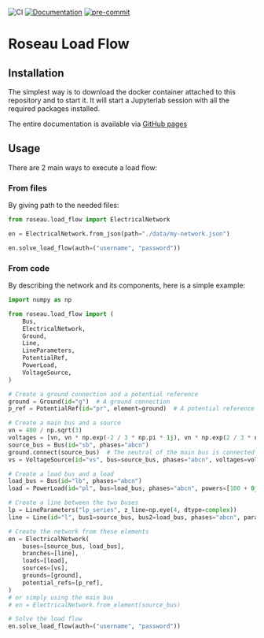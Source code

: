 ![CI](https://github.com/RoseauTechnologies/Roseau_Load_Flow/workflows/CI/badge.svg)
[![Documentation](https://github.com/RoseauTechnologies/Roseau_Load_Flow/actions/workflows/doc.yml/badge.svg)](https://github.com/RoseauTechnologies/Roseau_Load_Flow/actions/workflows/doc.yml)
[![pre-commit](https://github.com/RoseauTechnologies/Roseau_Load_Flow/actions/workflows/pre-commit.yml/badge.svg)](https://github.com/RoseauTechnologies/Roseau_Load_Flow/actions/workflows/pre-commit.yml)

# Roseau Load Flow #

## Installation ##

The simplest way is to download the docker container attached to this repository and to start it. It will start a
Jupyterlab session with all the required packages installed.

The entire documentation is available via [GitHub pages](https://roseautechnologies.github.io/Roseau_Load_Flow/)

## Usage ##

There are 2 main ways to execute a load flow:

### From files ###

By giving path to the needed files:

```python
from roseau.load_flow import ElectricalNetwork

en = ElectricalNetwork.from_json(path="./data/my-network.json")

en.solve_load_flow(auth=("username", "password"))
```

### From code ###

By describing the network and its components, here is a simple example:

```python
import numpy as np

from roseau.load_flow import (
    Bus,
    ElectricalNetwork,
    Ground,
    Line,
    LineParameters,
    PotentialRef,
    PowerLoad,
    VoltageSource,
)

# Create a ground connection and a potential reference
ground = Ground(id="g")  # A ground connection
p_ref = PotentialRef(id="pr", element=ground)  # A potential reference

# Create a main bus and a source
vn = 400 / np.sqrt(3)
voltages = [vn, vn * np.exp(-2 / 3 * np.pi * 1j), vn * np.exp(2 / 3 * np.pi * 1j)]
source_bus = Bus(id="sb", phases="abcn")
ground.connect(source_bus)  # The neutral of the main bus is connected to the ground
vs = VoltageSource(id="vs", bus=source_bus, phases="abcn", voltages=voltages)

# Create a load bus and a load
load_bus = Bus(id="lb", phases="abcn")
load = PowerLoad(id="pl", bus=load_bus, phases="abcn", powers=[100 + 0j, 100 + 0j, 100 + 0j])

# Create a line between the two buses
lp = LineParameters("lp_series", z_line=np.eye(4, dtype=complex))
line = Line(id="l", bus1=source_bus, bus2=load_bus, phases="abcn", parameters=lp, length=10)

# Create the network from these elements
en = ElectricalNetwork(
    buses=[source_bus, load_bus],
    branches=[line],
    loads=[load],
    sources=[vs],
    grounds=[ground],
    potential_refs=[p_ref],
)
# or simply using the main bus
# en = ElectricalNetwork.from_element(source_bus)

# Solve the load flow
en.solve_load_flow(auth=("username", "password"))
```

<!-- Local Variables: -->
<!-- mode: gfm -->
<!-- coding: utf-8-unix -->
<!-- ispell-local-dictionary: "british" -->
<!-- End: -->
